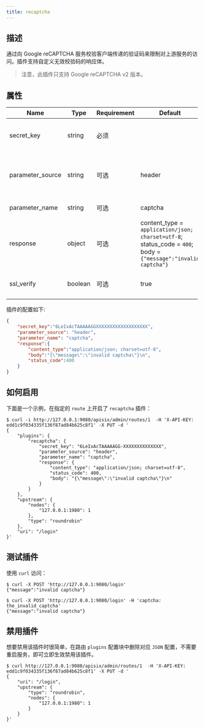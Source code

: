 ```yaml
---
title: recaptcha
---
```


<!--
#

# Licensed to the Apache Software Foundation (ASF) under one or more
# contributor license agreements.  See the NOTICE file distributed with
# this work for additional information regarding copyright ownership.
# The ASF licenses this file to You under the Apache License, Version 2.0
# (the "License"); you may not use this file except in compliance with
# the License.  You may obtain a copy of the License at
#
#     http://www.apache.org/licenses/LICENSE-2.0
#
# Unless required by applicable law or agreed to in writing, software
# distributed under the License is distributed on an "AS IS" BASIS,
# WITHOUT WARRANTIES OR CONDITIONS OF ANY KIND, either express or implied.
# See the License for the specific language governing permissions and
# limitations under the License.
#
-->

## 描述

通过向 Google reCAPTCHA 服务校验客户端传递的验证码来限制对上游服务的访问。插件支持自定义无效校验码的响应体。

> 注意，此插件只支持 Google reCAPTCHA v2 版本。

## 属性

| Name      | Type          | Requirement | Default                                                                                                        | Valid                                                                    | Description                         |
| --------- | ------------- | ----------- |----------------------------------------------------------------------------------------------------------------| ------------------------------------------------------------------------ |-------------------------------------|
| secret_key | string        | 必须    |                                                                                                                |  | Google reCAPTCHA v2 的 secret key    |
| parameter_source | string | 可选 | header                                                                                                         | | 验证码参数的来源枚举值。当前仅支持 `header`, `query` |
| parameter_name | string | 可选 | captcha                                                                                                        | | 验证码参数的名称                            |
| response | object | 可选    | content_type  = `application/json; charset=utf-8`; status_code = `400`; body = `{"message":"invalid captcha"}` |  | 无效验证码的 HTTP 响应体                     |
| ssl_verify | boolean | 可选 | true                                                                                                           | | 验证 SSL 证书与主机名是否匹配 |

插件的配置如下:

```json
{
    "secret_key":"6LeIxAcTAAAAAGGXXXXXXXXXXXXXXXXXXX",
    "parameter_source": "header",
    "parameter_name": "captcha",
    "response":{
        "content_type":"application/json; charset=utf-8",
        "body":"{\"message\":\"invalid captcha\"}\n",
        "status_code":400
    }
}
```

## 如何启用

下面是一个示例，在指定的 `route` 上开启了 `recaptcha` 插件：

```shell
$ curl -i http://127.0.0.1:9080/apisix/admin/routes/1  -H 'X-API-KEY: edd1c9f034335f136f87ad84b625c8f1' -X PUT -d '
{
    "plugins": {
        "recaptcha": {
            "secret_key": "6LeIxAcTAAAAAGG-XXXXXXXXXXXXXX",
            "parameter_source": "header",
            "parameter_name": "captcha",
            "response": {
                "content_type": "application/json; charset=utf-8",
                "status_code": 400,
                "body": "{\"message\":\"invalid captcha\"}\n"
            }
        }
    },
    "upstream": {
        "nodes": {
            "127.0.0.1:1980": 1
        },
        "type": "roundrobin"
    },
    "uri": "/login"
}'
```

## 测试插件

使用 `curl` 访问：

```shell
$ curl -X POST 'http://127.0.0.1:9080/login'
{"message":"invalid captcha"}

$ curl -X POST 'http://127.0.0.1:9080/login' -H 'captcha: the_invalid_captcha'
{"message":"invalid captcha"}
```

## 禁用插件

想要禁用该插件时很简单，在路由 `plugins` 配置块中删除对应 `JSON` 配置，不需要重启服务，即可立即生效禁用该插件。

```shell
$ curl http://127.0.0.1:9080/apisix/admin/routes/1  -H 'X-API-KEY: edd1c9f034335f136f87ad84b625c8f1' -X PUT -d '
{
    "uri": "/login",
    "upstream": {
        "type": "roundrobin",
        "nodes": {
            "127.0.0.1:1980": 1
        }
    }
}'
```

